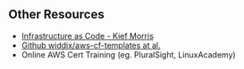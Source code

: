 ## Other Resources

- [Infrastructure as Code - Kief Morris](http://infrastructure-as-code.com/)
- [Github widdix/aws-cf-templates at al.](https://github.com/widdix/aws-cf-templates)
- Online AWS Cert Training (eg. PluralSight, LinuxAcademy)

